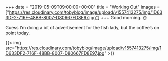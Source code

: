 +++
date = "2019-05-09T09:00:00+00:00"
title = "Working Out"
images = ["https://res.cloudinary.com/tobyblog/image/upload/v1557413275/img/1D633DF2-716F-48BB-8007-D80667FD8E97.jpg"]
+++
Good morning. 🌞 

Guess I’m doing a bit of advertisement for the fish lady, but the coffee’s on point today.

{{< img src="https://res.cloudinary.com/tobyblog/image/upload/v1557413275/img/1D633DF2-716F-48BB-8007-D80667FD8E97.jpg" >}}
